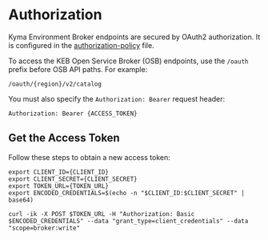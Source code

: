 # Authorization

Kyma Environment Broker endpoints are secured by OAuth2 authorization. It is configured in the [authorization-policy](../../resources/keb/templates/authorization-policy.yaml) file.


To access the KEB Open Service Broker (OSB) endpoints, use the `/oauth` prefix before OSB API paths. For example:

```shell
/oauth/{region}/v2/catalog
```

You must also specify the `Authorization: Bearer` request header:

```shell
Authorization: Bearer {ACCESS_TOKEN}
```

## Get the Access Token

Follow these steps to obtain a new access token:


```shell
export CLIENT_ID={CLIENT_ID}
export CLIENT_SECRET={CLIENT_SECRET}
export TOKEN_URL={TOKEN_URL}
export ENCODED_CREDENTIALS=$(echo -n "$CLIENT_ID:$CLIENT_SECRET" | base64)

curl -ik -X POST $TOKEN_URL -H "Authorization: Basic $ENCODED_CREDENTIALS" --data "grant_type=client_credentials" --data "scope=broker:write"
```
